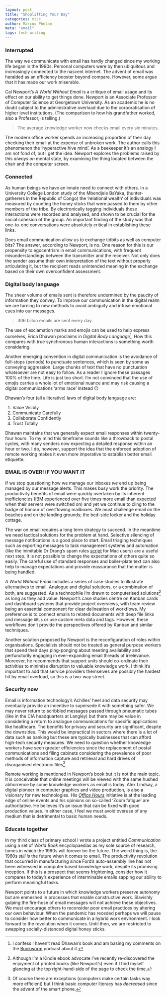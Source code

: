 ```yaml
---
layout: post
title: "Shoplifting Your Day"
categories: misc
author: Marcus Phelan
meta: "email"
tags: tech writing
---
```


###  Interrupted
The way we communicate with email has hardly changed since my working life began in the 1990s. Personal computers were by then ubiquitous and increasingly connected to the nascent internet. The advent of email was heralded as an efficiency booster beyond compare. However, some argue that it has made our work miserable.

Cal Newport’s _A World Without Email_ is a critique of email usage and its effect on our ability to get things done. Newport is an Associate Professor of Computer Science at Georgetown University. As an academic he is no doubt subject to the administrative overload due to the corporatisation of higher level institutions. (The comparison to how his grandfather worked, also a Professor, is telling.)  


>The average knowledge worker now checks email every six minutes.

The modern office worker spends an increasing proportion of their day checking their email at the expense of unbroken work. The author calls this phenomenon the ‘hyperactive hive mind’. As a beekeeper it’s an analogy I am not fond of, but I get the idea. Newport explores the problems raised by this *always on* mental state, by examining the thing located between the chair and the computer screen.

### Connected
As human beings we have an innate need to connect with others. In a University College London study of the Mbendjele BaYaka, (hunter-gatherers in the Republic of Congo) the ‘relational wealth’ of individuals was measured by counting the honey sticks that were passed to them by other members of the tribe. By electronically tagging individuals these interactions were recorded and analysed, and shown to be crucial for the social cohesion of the group. An important finding of the study was that one-to-one conversations were absolutely critical in establishing these links.

Does email communication allow us to exchange tidbits as well as computer bits? The answer, according to Newport, is no. One reason for this is our propensity to egocentrism in email communications, with frequent misunderstandings between the transmitter and the receiver. Not only does the sender assume their own interpretation of the text without properly articulating it, but the recipient reads unintended meaning in the exchange based on their own overconfident assessment.

### Digital body language
The sheer volume of emails sent is therefore undermined by the paucity of information they convey. To improve our communication in the digital realm we are turning to new methods to avoid ambiguity and infuse emotional cues into our messages.  

>306 billon emails are sent every day. 

 The use of exclamation marks and emojis can be used to help express ourselves, Erica Dhawan proclaims in _Digital Body Language_[^1]. How this compares with true synchronous human interactions is something worth considering. 

[^1]: I confess I haven’t read Dhawan’s book and am basing my comments on the [Bookworm](https://bookworm.fm/) podcast about it.
 
 Another emerging convention in digital communication is the avoidance of full-stops (periods) to punctuate sentences, which is seen by some as conveying aggression. Large chunks of text that have no punctuation whatsoever are not easy to follow. As a reader I ignore these passages 100% of the time. Life is just too short. I’m not convinced that the use of emojis carries a whole lot of emotional nuance and may risk causing a digital communications ‘arms race’ instead :expressionless: 
 
 Dhawan’s four (all alliterative) laws of digital body language are:
 
 1. Value Visibly
 2. Communicate Carefully 
 3. Collaborate Confidently 
 4. Trust Totally
 
Dhawan maintains that we generally expect email responses within twenty-four hours. To my mind this timeframe sounds like a throwback to postal cycles, with many senders now expecting a detailed response within an hour or two. I do, however, support the idea that the enforced adoption of remote working makes it even more imperative to establish better email etiquette.

### EMAIL IS OVER! IF YOU WANT IT
If we stop questioning how we manage our inboxes *we* end up being managed by our message alerts. This makes busy work the priority. The productivity benefits of email were quickly overtaken by its inherent inefficiencies (IBM experienced over five times more email than expected when their servers were switched on) and yet we continue to cling to the badge of honour of overflowing mailboxes. We must challenge email on the beaches and on the landing grounds; the bed-side locker and the holiday cottage.   

The war on email requires a long term strategy to succeed. In the meantime we need tactical solutions for the problem at hand. Selective silencing of message notifications is a good place to start. Email triaging techniques such as exporting messages to task management systems and automation (like the inimitable Dr Drang’s spam rules [script](https://leancrew.com/all-this/2021/06/hey-i-sped-up-apple-mail-rules/) for Mac users) are a useful next step. It is not possible to change the expectations of others quite so easily.  The careful use of standard responses and boiler-plate text can also help to manage expectations and provide reassurance that the matter is being handled.

_A World Without Email_ includes a series of case studies to illustrate alternatives to email. Analogue and digital solutions, or a combination of both, are suggested. As a technophile I’m drawn to computerised solutions[^2] as long as they add value. Newport’s case studies centre on Kanban cards and dashboard systems that provide project overviews, with team review being an essential component for clear delineation of workflows. My preference is to connect emails to related documents with deep file links and message `URLs` or use custom meta data and tags. However, these workflows don’t provide the perspectives offered by Kanban and similar techniques.

[^2]: Although I’m a Kindle ebook advocate I’ve recently re-discovered the enjoyment of printed books (like Newport’s) even if I find myself glancing at the top right-hand-side of the page to check the time.

Another solution proposed by Newport is the reconfiguration of roles within organisations. Specialists should not be treated as general purpose workers that spend their days ping-ponging about meeting availability and perfunctorily engaging in ever-expanding email threads of irrelevance. Moreover, he recommends that support units should co-ordinate their activities to minimise disruption to valuable knowledge work. I think it’s important to add that service providers themselves are possibly the hardest hit by email overload, so this is a two-way street.


### Security now
Email is information technology’s Achilles’ heel and data security may eventually provide an incentive to supersede it with something safer. We may never return to scribbled messages passed through pneumatic tubes (like in the CIA headquarters at Langley) but there may be value in considering a return to analogue communications for specific applications like healthcare. The benefits for privacy and security are significant, despite the downsides. This would be impractical in sectors where there is a lot of data such as banking but these are typically businesses that can afford high-tech security measures. We need to question whether knowledge workers have seen greater efficiencies since the replacement of postal communications and filing cabinets considering the prevalence of poor methods of information capture and retrieval and hard drives of disorganised electronic files[^3].

[^3]: Of course there are exceptions (computers make certain tasks way more efficient) but I think basic computer literacy has *decreased* since the advent of the smart phone.

Remote working is mentioned in Newport’s book but it is not the main topic. It is conceivable that online meetings will be viewed with the same hushed abhorrence by some knowledge workers as email is today. Alex Lindsay, a digital pioneer in computer graphics and video production, is also a visionary for new technologies. His _[Office Hours](https://www.youtube.com/playlist?list=PLV63HKu9eq2O5BsnB-01ih4oYYDINQfzP)_ initiative is at the leading edge of online events and his opinions on so-called ‘Zoom fatigue’ are authoritative. He believes it’s an issue that can be fixed with good production values. In either case, I feel we must avoid overuse of any medium that is detrimental to basic human needs.

### Educate together 
In my third class of primary school I wrote a project entitled *Communication* using a set of *World Book* encyclopaedias as my sole source of research, tomes in which the 1960s will forever be the future. The weird thing is, the 1960s *still is* the future when it comes to email. The productivity revolution that occurred in manufacturing since Ford’s auto-assembly line has not been witnessed in computer based knowledge work, despite its promising inception. If this is a prospect that seems frightening, consider how it compares to today’s experience of interminable emails sapping our ability to perform meaningful tasks. 

Newport points to a future in which knowledge workers preserve autonomy but are enmeshed in processes that enable constructive work. Slavishly gulping the fire-hose of email messages will not achieve these objectives. We must encourage others to reconsider poor email practices by altering our own behaviour. When the pandemic has receded perhaps we will pause to consider how better to communicate in a hybrid work environment. I look forward to the revolution when it comes. Until then, we are restricted to swapping socially-distanced digital honey sticks.


 
